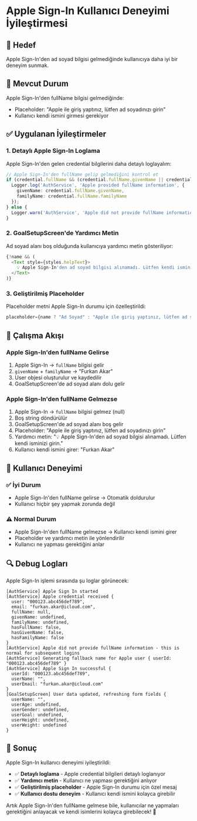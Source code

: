 # Apple Sign-In Kullanıcı Deneyimi İyileştirmesi

## 🎯 **Hedef**

Apple Sign-In'den ad soyad bilgisi gelmediğinde kullanıcıya daha iyi bir deneyim sunmak.

## 🐛 **Mevcut Durum**

Apple Sign-In'den fullName bilgisi gelmediğinde:
- Placeholder: "Apple ile giriş yaptınız, lütfen ad soyadınızı girin"
- Kullanıcı kendi ismini girmesi gerekiyor

## ✅ **Uygulanan İyileştirmeler**

### **1. Detaylı Apple Sign-In Loglama**

Apple Sign-In'den gelen credential bilgilerini daha detaylı loglayalım:

```typescript
// Apple Sign-In'den fullName gelip gelmediğini kontrol et
if (credential.fullName && (credential.fullName.givenName || credential.fullName.familyName)) {
  Logger.log('AuthService', 'Apple provided fullName information', {
    givenName: credential.fullName.givenName,
    familyName: credential.fullName.familyName
  });
} else {
  Logger.warn('AuthService', 'Apple did not provide fullName information - this is normal for subsequent logins');
}
```

### **2. GoalSetupScreen'de Yardımcı Metin**

Ad soyad alanı boş olduğunda kullanıcıya yardımcı metin gösteriliyor:

```typescript
{!name && (
  <Text style={styles.helpText}>
    💡 Apple Sign-In'den ad soyad bilgisi alınamadı. Lütfen kendi isminizi girin.
  </Text>
)}
```

### **3. Geliştirilmiş Placeholder**

Placeholder metni Apple Sign-In durumu için özelleştirildi:

```typescript
placeholder={name ? "Ad Soyad" : "Apple ile giriş yaptınız, lütfen ad soyadınızı girin"}
```

## 🔄 **Çalışma Akışı**

### **Apple Sign-In'den fullName Gelirse**
1. Apple Sign-In → `fullName` bilgisi gelir
2. `givenName` + `familyName` → "Furkan Akar"
3. User objesi oluşturulur ve kaydedilir
4. GoalSetupScreen'de ad soyad alanı dolu gelir

### **Apple Sign-In'den fullName Gelmezse**
1. Apple Sign-In → `fullName` bilgisi gelmez (null)
2. Boş string döndürülür
3. GoalSetupScreen'de ad soyad alanı boş gelir
4. Placeholder: "Apple ile giriş yaptınız, lütfen ad soyadınızı girin"
5. Yardımcı metin: "💡 Apple Sign-In'den ad soyad bilgisi alınamadı. Lütfen kendi isminizi girin."
6. Kullanıcı kendi ismini girer: "Furkan Akar"

## 📱 **Kullanıcı Deneyimi**

### **✅ İyi Durum**
- Apple Sign-In'den fullName gelirse → Otomatik doldurulur
- Kullanıcı hiçbir şey yapmak zorunda değil

### **⚠️ Normal Durum**
- Apple Sign-In'den fullName gelmezse → Kullanıcı kendi ismini girer
- Placeholder ve yardımcı metin ile yönlendirilir
- Kullanıcı ne yapması gerektiğini anlar

## 🔍 **Debug Logları**

Apple Sign-In işlemi sırasında şu loglar görünecek:

```
[AuthService] Apple Sign In started
[AuthService] Apple credential received { 
  user: "000123.abc456def789",
  email: "furkan.akar@icloud.com",
  fullName: null,
  givenName: undefined,
  familyName: undefined,
  hasFullName: false,
  hasGivenName: false,
  hasFamilyName: false
}
[AuthService] Apple did not provide fullName information - this is normal for subsequent logins
[AuthService] Generating fallback name for Apple user { userId: "000123.abc456def789" }
[AuthService] Apple Sign In successful { 
  userId: "000123.abc456def789",
  userName: "",
  userEmail: "furkan.akar@icloud.com"
}
[GoalSetupScreen] User data updated, refreshing form fields { 
  userName: "",
  userAge: undefined,
  userGender: undefined,
  userGoal: undefined,
  userHeight: undefined,
  userWeight: undefined
}
```

## 🎯 **Sonuç**

Apple Sign-In kullanıcı deneyimi iyileştirildi:

- ✅ **Detaylı loglama** - Apple credential bilgileri detaylı loglanıyor
- ✅ **Yardımcı metin** - Kullanıcı ne yapması gerektiğini anlıyor
- ✅ **Geliştirilmiş placeholder** - Apple Sign-In durumu için özel mesaj
- ✅ **Kullanıcı dostu deneyim** - Kullanıcı kendi ismini kolayca girebilir

Artık Apple Sign-In'den fullName gelmese bile, kullanıcılar ne yapmaları gerektiğini anlayacak ve kendi isimlerini kolayca girebilecek! 🎉
